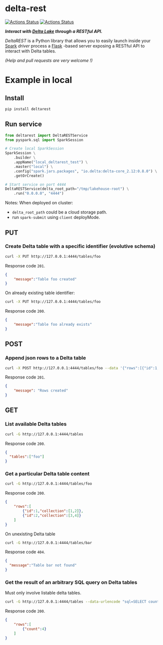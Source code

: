 # delta-rest
[![Actions Status](https://github.com/enzobnl/delta-rest/workflows/test/badge.svg)](https://github.com/enzobnl/delta-rest/actions) [![Actions Status](https://github.com/enzobnl/delta-rest/workflows/PyPI/badge.svg)](https://github.com/enzobnl/delta-rest/actions)


***Interact with [Delta Lake](https://github.com/delta-io/delta) through a RESTful API.***

*DeltaREST* is a Python library that allows you to easily launch inside your [Spark](https://github.com/apache/spark/) *driver* process a [Flask](https://github.com/pallets/flask) -based server exposing a RESTful API to interact with Delta tables.


*(Help and pull requests are very welcome !)*

# Example in local
## Install
```bash
pip install deltarest
```

## Run service
```python
from deltarest import DeltaRESTService
from pyspark.sql import SparkSession

# Create local SparkSession
SparkSession \
    .builder \
    .appName("local_deltarest_test") \
    .master("local") \
    .config("spark.jars.packages", "io.delta:delta-core_2.12:0.8.0") \
    .getOrCreate()

# Start service on port 4444
DeltaRESTService(delta_root_path="/tmp/lakehouse-root") \
    .run("0.0.0.0", "4444")
```

Notes:
When deployed on cluster: 
- `delta_root_path` could be a cloud storage path. 
- run `spark-submit` using `client` deployMode.

## PUT
### Create Delta table with a specific identifier (evolutive schema)
```bash
curl -X PUT http://127.0.0.1:4444/tables/foo
```
Response code `201`.
```json
{
    "message":"Table foo created"
}
```

On already existing table identifier:
```bash
curl -X PUT http://127.0.0.1:4444/tables/foo
```
Response code `200`.
```json
{
    "message":"Table foo already exists"
}
```

## POST
### Append json rows to a Delta table
```bash
curl -X POST http://127.0.0.1:4444/tables/foo --data '{"rows":[{"id":1,"collection":[1,2]},{"id":2,"collection":[3,4]}]}'
```
Response code `201`.
```json
{
    "message": "Rows created"
}
```

## GET

### List available Delta tables
```bash
curl -G http://127.0.0.1:4444/tables
```
Response code `200`.
```json
{
  "tables":["foo"]
}
```

### Get a particular Delta table content
```bash
curl -G http://127.0.0.1:4444/tables/foo
```
Response code `200`.
```json
{
    "rows":[
        {"id":1,"collection":[1,2]},
        {"id":2,"collection":[3,4]}
    ]
}
```
On unexisting Delta table
```bash
curl -G http://127.0.0.1:4444/tables/bar
```
Response code `404`.
```json
{
  "message":"Table bar not found"
}
```

### Get the result of an arbitrary SQL query on Delta tables
Must only involve listable delta tables.

```bash
curl -G http://127.0.0.1:4444/tables --data-urlencode "sql=SELECT count(*) as count FROM foo CROSS JOIN foo"
```
Response code `200`.
```json
{
    "rows":[
        {"count":4}
    ]
}
```